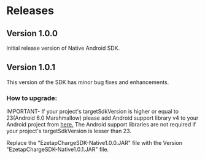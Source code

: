 # Releases

## Version 1.0.0

Initial release version of Native Android SDK.

## Version 1.0.1

This version of the SDK has minor bug fixes and enhancements.



### How to upgrade:
IMPORTANT- If your project's targetSdkVersion is higher or equal to 23(Android 6.0 Marshmallow) please add Android support library v4 to your Android project from <a href="http://developer.android.com/tools/support-library/setup.html">here.</a> The Android support libraries are not required if your project's targetSdkVersion is lesser than 23.

Replace the "EzetapChargeSDK-Native1.0.0.JAR" file with the Version "EzetapChargeSDK-Native1.0.1.JAR" file.